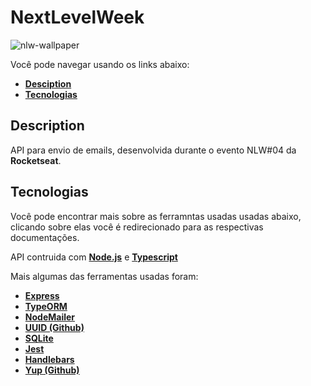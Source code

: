 # NextLevelWeek

![nlw-wallpaper](https://user-images.githubusercontent.com/50425715/109402951-dd212b00-7938-11eb-93ce-690778939eeb.png)

Você pode navegar usando os links abaixo:

* **[Desciption](#description)**
* **[Tecnologias](#tecnologias)**

## Description

API para envio de emails, desenvolvida durante o evento NLW#04 da **Rocketseat**.

## Tecnologias

Você pode encontrar mais sobre as ferramntas usadas usadas abaixo, clicando sobre elas você é redirecionado para as respectivas documentações.

API contruida com **[Node.js](https://nodejs.org/en/)** e **[Typescript](https://www.typescriptlang.org/)**

Mais algumas das ferramentas usadas foram:

* **[Express](https://expressjs.com/)**
* **[TypeORM](https://typeorm.io/#/)**
* **[NodeMailer](https://nodemailer.com/about/)**
* **[UUID (Github)](https://github.com/uuidjs/uuid)**
* **[SQLite](https://www.sqlite.org/index.html)**
* **[Jest](https://jestjs.io/)**
* **[Handlebars](https://handlebarsjs.com/)**
* **[Yup (Github)](https://github.com/jquense/yup)**
